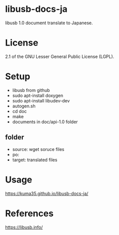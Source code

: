 

# libusb-docs-ja

libusb 1.0 document translate to Japanese.

# License

2.1 of the GNU Lesser General Public License (LGPL).

# Setup

- libusb from github
- sudo apt-install doxygen
- sudo apt-install libudev-dev
- autogen.sh
- cd doc
- make
- documents in doc/api-1.0 folder

## folder

- source: wget soruce files
- po:
- target: translated files


# Usage

https://kuma35.github.io/libusb-docs-ja/

# References

https://libusb.info/




